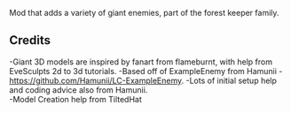 Mod that adds a variety of giant enemies, part of the forest keeper family.
## Credits

-Giant 3D models are inspired by fanart from flameburnt, with help from EveSculpts 2d to 3d tutorials.
-Based off of ExampleEnemy from Hamunii - https://github.com/Hamunii/LC-ExampleEnemy.
-Lots of initial setup help and coding advice also from Hamunii.  
-Model Creation help from TiltedHat
